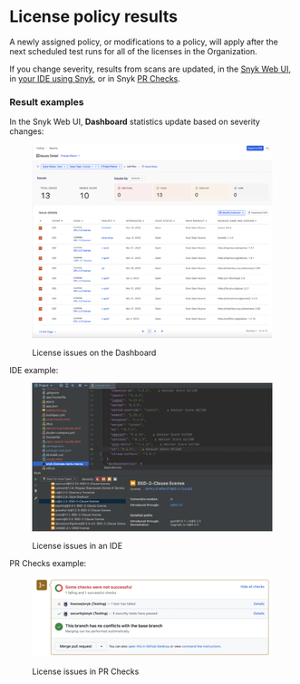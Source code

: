 # License policy results

A newly assigned policy, or modifications to a policy, will apply after the next scheduled test runs for all of the licenses in the Organization.&#x20;

If you change severity, results from scans are updated, in the [Snyk Web UI](../../../getting-started/getting-started-with-the-snyk-web-ui.md), in [your IDE using Snyk](../../../integrations/ide-tools/), or in Snyk [PR Checks](../../../scan-application-code/run-pr-checks/).

### Result examples

In the Snyk Web UI, **Dashboard** statistics update based on severity changes:

<div align="left">

<figure><img src="../../../.gitbook/assets/Screen Shot 2023-05-12 at 2.00.26 PM.png" alt="License issues on the Dashboard"><figcaption><p>License issues on the Dashboard</p></figcaption></figure>

</div>

IDE example:

<div align="left">

<figure><img src="../../../.gitbook/assets/image (13).png" alt="License issues in an IDE"><figcaption><p>License issues in an IDE</p></figcaption></figure>

</div>

PR Checks example:

<div align="left">

<figure><img src="../../../.gitbook/assets/image (4) (4).png" alt="License issues in PR Checks"><figcaption><p>License issues in PR Checks</p></figcaption></figure>

</div>
